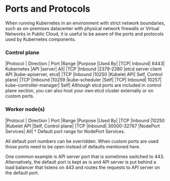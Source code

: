 # Ports and Protocols
When running Kubernetes in an environment with strict network boundaries, such as on-premises datacenter with physical network firewalls or Virtual Networks in Public Cloud, it is useful to be aware of the ports and protocols used by Kubernetes components.

### Control plane
|Protocol	| Direction |	Port |Range	|Purpose	|Used By|
|TCP|	Inbound|	6443|	Kubernetes |API |server|	All|
|TCP	|Inbound	|2379-2380	|etcd server client API	|kube-apiserver, etcd|
|TCP	|Inbound	|10250	|Kubelet API|	Self, Control plane|
|TCP	|Inbound	|10259	|kube-scheduler	|Self|
|TCP|	Inbound|	10257|	kube-controller-manager|	Self|
Although etcd ports are included in control plane section, you can also host your own etcd cluster externally or on custom ports.

### Worker node(s)
|Protocol	| Direction |	Port |Range	|Purpose	|Used By|
|TCP	|Inbound	|10250	|Kubelet API	|Self, Control plane|
|TCP	|Inbound|	30000-32767	|NodePort Services|	All|
† Default port range for NodePort Services.

All default port numbers can be overridden. When custom ports are used those ports need to be open instead of defaults mentioned here.

One common example is API server port that is sometimes switched to 443. 
Alternatively, the default port is kept as is and API server is put behind a load balancer that listens on 443 and routes the requests to API server on the default port.
